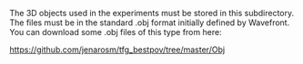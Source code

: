 The 3D objects used in the experiments must be stored in this subdirectory.
The files must be in the standard .obj format initially defined by
Wavefront. You can download some .obj files of this type from here:

https://github.com/jenarosm/tfg_bestpov/tree/master/Obj
